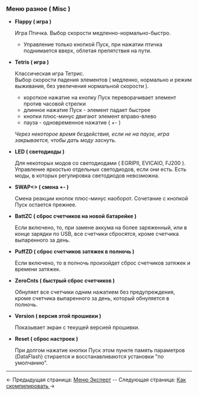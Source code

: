 ### Меню разное ( Misc )

 * __Flappy ( игра )__
 
   Игра Птичка. Выбор скорости медленно-нормально-быстро.  

    * Управление только кнопкой Пуск, при нажатии птичка поднимается вверх, облетая препятствия на пути.

 * __Tetris ( игра )__
   
   Классическая игра Тетрис.  
   Выбор скорости падения элементов ( медленно, нормально и режим выживания, без увеличения нормальной скорости ).
  
    * короткое нажатие на кнопку Пуск переворачивает элемент против часовой стрелки
    * длинное нажатие Пуск - элемент падает быстрее
    * кнопки плюс-минус двигают элемент вправо-влево
    * пауза - одновременное нажатие ( +- )

	*Через некоторое время бездействия, если не на паузе, игра закрывается, чтобы дать моду заснуть.*
    

 * __LED ( светодиоды )__
   
   Для некоторых модов со светодиодами ( EGRIPII, EVICAIO, FJ200 ).  
   Управление яркостью отдельных светодиодов, если они есть.
   Есть моды, в которых регулировка светодиодов невозможна.
  
 
 * __SWAP<> ( смена +- )__
   
   Смена реакции кнопок плюс-минус наоборот. Сочетание с кнопкой Пуск остается прежнее.
  
 
 * __BattZC ( сброс счетчиков на новой батарейке )__
   
   Если включено, то, при замене аккума на более заряженный, или в конце зарядки по USB, все счетчики сбросятся, кроме счетчика выпаренного за день.

 * __PuffZD ( сброс счетчиков затяжек в полночь )__
   
   Если включено, то в полночь произойдет сброс счетчиков затяжек и времени затяжек.

 * __ZeroCnts ( быстрый сброс счетчиков )__
   
   Обнуляет все счетчики одним нажатием без предупреждения, кроме счетчика выпаренного за день, который обнуляется в полночь.

 
 * __Version ( версия этой прошивки )__
   
   Показывает экран с текущей версией прошивки.


 * __Reset ( сброс настроек )__
   
   При долгом нажатие кнопки Пуск этом пункте память параметров (DataFlash) стирается и восстанавливаются установки "по умолчанию".  

-----

← Предыдущая страница: [Меню Эксперт](expert_ru.md) --  Следующая страница: [Как скомпилировать ](howtobuild_ru.md)→